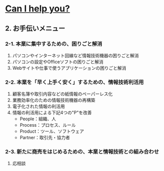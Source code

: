 [Can I help you?](./index.md)
===

## 2. お手伝いメニュー
### 2-1. 本業に集中するための、困りごと解消
1. パソコンやインターネット回線など情報技術機器の困りごと解消
1. パソコンの設定やOfficeソフトの困りごと解消
1. Webサイトや仕事で使うアプリケーションの困りごと解消

### 2-2. 本業を「早く上手く安く」するための、情報技術利活用
1. 顧客名簿や取引内容などの紙情報のペーパーレス化
1. 業務効率化のための情報技術機器の再構築
1. 電子化された情報の利活用
1. 情報の利活用による下記4つの"P"を改善
   - People：組織、人
   - Process：プロセス、ルール
   - Product：ツール、ソフトウェア
   - Partner：取引先・協力者

### 2-3. 新たに商売をはじめるための、本業と情報技術との組み合わせ
1. 応相談
